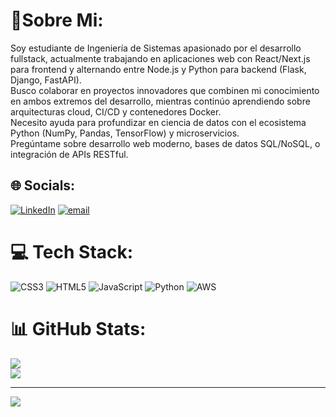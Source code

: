 # 💫Sobre Mi:
Soy estudiante de Ingeniería de Sistemas apasionado por el desarrollo fullstack, actualmente trabajando en aplicaciones web con React/Next.js para frontend y alternando entre Node.js y Python para backend (Flask, Django, FastAPI). <br>Busco colaborar en proyectos innovadores que combinen mi conocimiento en ambos extremos del desarrollo, mientras continúo aprendiendo sobre arquitecturas cloud, CI/CD y contenedores Docker. <br>Necesito ayuda para profundizar en ciencia de datos con el ecosistema Python (NumPy, Pandas, TensorFlow) y microservicios. <br>Pregúntame sobre desarrollo web moderno, bases de datos SQL/NoSQL, o integración de APIs RESTful. 


## 🌐 Socials:
[![LinkedIn](https://img.shields.io/badge/LinkedIn-%230077B5.svg?logo=linkedin&logoColor=white)](https://linkedin.com/in/www.linkedin.com/in/jhonierrodriguez) [![email](https://img.shields.io/badge/Email-D14836?logo=gmail&logoColor=white)](mailto:jhonieresojrodriguez@gmail.com) 

# 💻 Tech Stack:
![CSS3](https://img.shields.io/badge/css3-%231572B6.svg?style=for-the-badge&logo=css3&logoColor=white) ![HTML5](https://img.shields.io/badge/html5-%23E34F26.svg?style=for-the-badge&logo=html5&logoColor=white) ![JavaScript](https://img.shields.io/badge/javascript-%23323330.svg?style=for-the-badge&logo=javascript&logoColor=%23F7DF1E) ![Python](https://img.shields.io/badge/python-3670A0?style=for-the-badge&logo=python&logoColor=ffdd54)  ![AWS](https://img.shields.io/badge/AWS-%23FF9900.svg?style=for-the-badge&logo=amazon-aws&logoColor=white) 
# 📊 GitHub Stats:
![](https://nirzak-streak-stats.vercel.app/?user=Jhonier-11&theme=dark&hide_border=true)<br/>
![](https://github-readme-stats.vercel.app/api/top-langs/?username=Jhonier-11&theme=dark&hide_border=true&include_all_commits=true&count_private=false&layout=compact)

---
[![](https://visitcount.itsvg.in/api?id=Jhonier-11&icon=0&color=0)](https://visitcount.itsvg.in)


  
<!-- Proudly created with GPRM ( https://gprm.itsvg.in ) -->
